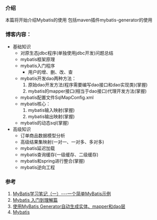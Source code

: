 ### 介绍
本篇将开始介绍Mybatis的使用
包括maven插件mybatis-generator的使用

### 博客内容：

+ 基础知识
    + 对原生态jdbc程序(单独使用jdbc开发)问题总结
    + mybatis框架原理
    + mybatis入门程序
        + 用户的增、删、改、查  
    + mybatis开发dao两种方法：
        1. 原始dao开发方法(程序需要编写dao接口和dao实现类)(掌握)  
        2. mybatis的mapper接口(相当于dao接口)代理开发方法(掌握)  
    + mybatis配置文件SqlMapConfig.xml  
    + mybatis核心：  
        1. mybatis输入映射(掌握)  
        2. mybatis输出映射(掌握)  
    + mybatis的动态sql(掌握)  
+ 高级知识  
    + 订单商品数据模型分析  
    + 高级结果集映射(一对一、一对多、多对多)  
    + mybatis延迟加载  
    + mybatis查询缓存(一级缓存、二级缓存)  
    + mybatis和spring进行整合(掌握)  
    + mybatis逆向工程

### 参考

1. [MyBatis学习笔记（一）---一个简单MyBatis示例](https://blog.csdn.net/sinat_34596644/article/details/61413812)    
2. [Mybatis 入门到理解篇](https://blog.csdn.net/javawebrookie/article/details/52654526)   
3. [使用MyBatis Generator自动生成实体、mapper和dao层](https://www.cnblogs.com/hyyq/p/7087620.html)  
4. [Mybatis](https://www.cnblogs.com/shenxiaoquan/p/5756397.html)  